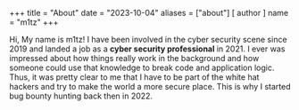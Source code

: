 +++
title = "About"
date = "2023-10-04"
aliases = ["about"]
[ author ]
  name = "m1tz"
+++

Hi, My name is m1tz! I have been involved in the cyber security scene since 2019 and landed a job as a **cyber security professional** in 2021. I ever was impressed about how things really work in the background and how someone could use that knowledge to break code and application logic. Thus, it was pretty clear to me that I have to be part of the white hat hackers and try to make the world a more secure place. This is why I started bug bounty hunting back then in 2022.